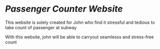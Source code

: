 # *Passenger Counter Website*

This website is solely created for John who find it stressful and tedious to take count of passenger at subway

With this website, john will be able to carryout seamlesss and stress-free count
